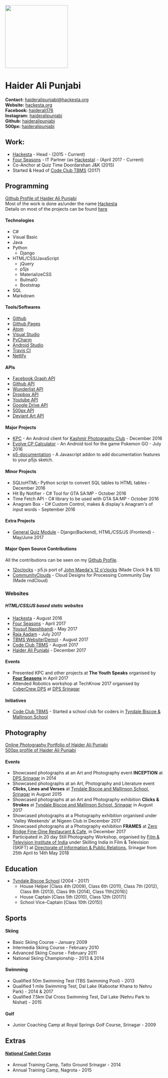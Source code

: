 <img src="https://raw.githubusercontent.com/hackesta/hackesta.org/master/assets/media/profile.png" width="200px"/>

# Haider Ali Punjabi
**Contact:** [haideralipunjabi@hackesta.org](mailto:haideralipunjabi@hackesta.org)  
**Website:** [hackesta.org](http://haideralipunjabi.com)  
**Facebook:** [haiderali176](https://facebook.com/haiderali176)  
**Instagram:** [haideralipunjabi](https://instagram.com/haideralipunjabi)  
**Github:** [haideralipunjabi](https://github.com/haideralipunjabi)  
**500px:** [haideralipunjabi](https://500px.com/haideralipunjabi)

## Work:
* [Hackesta](https://hackesta.org) - Head - (2015 - Current)
* [Four Seasons](http://fourseasonskashmir.com) - IT Partner (as [Hackesta](http://hackesta.org)) - (April 2017 - Current)  
* Co-Anchor at Quiz Time Doordarshan J&K (2015)
* Started & Head of [Code Club TBMS](https://github.com/codeclubtbms) (2017)

## Programming  
[Github Profile of Haider Ali Punjabi](https://github.com/haideralipunjabi)  
Most of the work is done as/under the name [Hackesta](http://hackesta.org)  
Details on most of the projects can be found [here](http://haideralipunjabi.com/projects.html)

#### Technologies
* C#
* Visual Basic
* Java
* Python
  * Django
* HTML/CSS/JavaScript  
  * jQuery
  * p5js
  * MaterializeCSS
  * BulmaIO
  * Bootstrap
* SQL  
* Markdown

#### Tools/Softwares
* [Github](https://github.com)
* [Github Pages](https://pages.github.com)
* [Atom](https://atom.io)
* [Visual Studio](https://www.visualstudio.com)
* [PyCharm](https://www.jetbrains.com/pycharm/)
* [Android Studio](https://developer.android.com/studio/)
* [Travis CI](https://travis-ci.org)
* [Netlify](https://netlify.com)  
#### APIs
* [Facebook Graph API](https://developers.facebook.com/docs/graph-api/)
* [Github API](https://developer.github.com)
* [Wunderlist API](https://developer.wunderlist.com/)
* [Dropbox API](https://www.dropbox.com/developers)
* [Youtube API](https://developers.google.com/youtube/)
* [Google Drive API](https://developers.google.com/drive/)
* [500px API](https://github.com/500px/api-documentation)
* [Deviant Art API](https://www.deviantart.com/developers/)

#### Major Projects
* [KPC](http://hackesta.org/projects/kpc/) - An Android client for [Kashmir Photography Club](http://kashmirphotographyclub.com) - December 2016
* [Evolve CP Calculator](http://hackesta.org/?id=6) - An Android tool for the game Pokemon GO - July 2016  
* [p5-documentation](https://github.com/HackeSta/p5-documentation) -  A Javascript addon to add documentation features to your p5js sketch.  

#### Minor Projects
* SQLtoHTML- Python script to convert SQL tables to HTML tables - December 2016
* Hit By Notifier - C# Tool for GTA SA:MP - October 2016
* Time Fetch API - C# library to be used with GTA SA:MP - October 2016
* Anagram Box - C# Custom Control, makes & display's Anagram's of input words - September 2016


#### Extra Projects
* [General Quiz Module](https://github.com/areebbeigh/django_quiz) - Django(Backend), HTML/CSS/JS (Frontend) - May/June 2017  

#### Major Open Source Contributions
All the contributions can be seen on my [Github Profile](https://github.com/haideralipunjabi).  
* [12oclocks](https://github.com/CodingTrain/12oclocks) - p5.js port of [John Maeda's 12 o'clocks](https://maedastudio.com/2004/rbooks2k/twelve.html) (Made Clock 9 & 10)
* [CommunityClouds](https://github.com/CodingTrain/CommunityClouds) -  Cloud Designs for Processing Community Day (Made rndCloud)


### Websites
##### HTML/CSS/JS based static websites  

* [Hackesta](https://hackesta.org) - August 2016
* [Four Seasons](http://fourseasonskashmir.com) - April 2017
* [Yousuf Naqshbandi](http://yousufnaqshbandi.com) - May 2017  
* [Raja Aadam](http://rajaaadam.com) - July 2017
* [TBMS Website(Demo)](https://tbms.hackesta.org) - August 2017
* [Code Club TBMS](https://codeclub.hackesta.org) - August 2017
* [Haider Ali Punjabi](https://haideralipunjabi.com) - December 2017


#### Events
* Presented KPC and other projects at **The Youth Speaks** organised by [**Four Seasons**](http://fourseasonskashmir.com) in April 2017
* Attended Robotics workshop at TechKnow 2017 organised by [CyberCrew DPS](http://cybercrew.dpssrinagar.com) at [DPS Srinagar](http://dpssrinagar.com)

#### Initiatives
* [Code Club TBMS](https://codeclub.hackesta.org) - Started a school club for coders in [Tyndale Biscoe & Mallinson School](https://tbmes.org)  

## Photography
[Online Photography Portfolio of Haider Ali Punjabi](http://haideralipunjabi.com/photography)  
[500px profile of Haider Ali Punjabi](https://500px.com/haideralipunjabi)  


#### Events
* Showcased photographs at an Art and Photography event **INCEPTION** at [DPS Srinagar](http://www.dpssrinagar.com/) in 2014
* Showcased photographs at an Art, Photography and Literature event **Clicks, Lines and Verses** at [Tyndale Biscoe and Mallinson School, Srinagar](http://tbmes.org/) in August 2015
* Showcased photographs at an Art and Photography exhibition **Clicks & Strokes** at [Tyndale Biscoe and Mallinson School, Srinagar](http://tbmes.org/) in August 2017
* Showcased photographs at a Photography exhibition organised under 'Valley Weekends' at Nigeen Club in December 2017
* Showcased photographs at a Photography exhibition **FRAMES** at [Zero Bridge Fine-Dine Restaurant & Cafe](https://facebook.com/ZeroBridgeFineDine), in December 2017  
* Participated in 20 day Still Photography Workshop, organised by [Film & Television Institute of India](https://ftiindia.com) under Skilling India in Film & Television (SKIFT) at [Directorate of Information & Public Relations](http://www.jkdirinf.in/), Srinagar from 25th April to 14th May 2018
## Education
* [Tyndale Biscoe School](https://tbmes.org/) (2004 - 2017)
  * House Helper [Class 4th (2009), Class 6th (2011), Class 7th (2012), Class 8th (2013), Class 9th (2014), Class 11th(2016)]
  * House Captain [Class 5th (2010), Class 12th (2017)]
  * School Vice-Captain [Class 10th (2015)]

## Sports

#### Skiing
* Basic Skiing Course - January 2009
* Intermedia Skiing Course - February 2010
* Advanced Skiing Course - February 2011
* National Skiing Championship - 2013 & 2014  


#### Swimming
* Qualified 50m Swimming Test (TBS Swimming Pool) - 2013
* Qualified 1 mile Swimming Test, Dal Lake (Kabootar Khana to Nehru Park) - 2014 & 2017
* Qualified 7.5km Dal Cross Swimming Test, Dal Lake (Nehru Park to Nishat) - 2015  


#### Golf
* Junior Coaching Camp at Royal Springs Golf Course, Srinagar - 2009


## Extras
#### [National Cadet Corps](http://nccindia.nic.in/en)
* Annual Training Camp, Tatto Ground Srinagar - 2014
* Annual Training Camp, Nagrota - 2015

